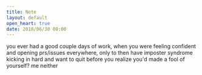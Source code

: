 ```yaml
---
title: Note
layout: default
open_heart: true
date: 2018/06/30 00:00
---
```


you ever had a good couple days of work, when you were feeling confident and opening prs/issues everywhere, only to then have imposter syndrome kicking in hard and want to quit before you realize you'd made a fool of yourself? me neither
